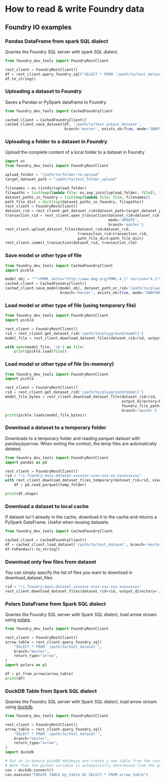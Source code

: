 # How to read & write Foundry data

## Foundry IO examples

### Pandas DataFrame from spark SQL dialect

Queries the Foundry SQL server with spark SQL dialect.

```python
from foundry_dev_tools import FoundryRestClient

rest_client = FoundryRestClient()
df = rest_client.query_foundry_sql("SELECT * FROM `/path/to/test_dataset`", branch='master')
df.to_string()
```

### Uploading a dataset to Foundry

Saves a Pandas or PySpark dataframe to Foundry.

```python
from foundry_dev_tools import CachedFoundryClient

cached_client = CachedFoundryClient()
cached_client.save_dataset(df, '/path/to/test_output_dataset',
                           branch='master', exists_ok=True, mode='SNAPSHOT')
```

### Uploading a folder to a dataset in Foundry

Upload the complete content of a local folder to a dataset in Foundry

```python
import os
from foundry_dev_tools import FoundryRestClient

upload_folder = "/path/to/folder-to-upload"
target_dataset_path = "/paht/to/test_folder_upload"

filenames = os.listdir(upload_folder)
filepaths = list(map(lambda file: os.sep.join([upload_folder, file]), filenames))
dataset_paths_in_foundry = list(map(lambda file: file, filenames))
path_file_dict = dict(zip(dataset_paths_in_foundry, filepaths))
rest_client = FoundryRestClient()
dataset_rid = rest_client.get_dataset_rid(dataset_path=target_dataset_path)
transaction_rid = rest_client.open_transaction(dataset_rid=dataset_rid,
                                               mode='UPDATE',
                                               branch='master')
rest_client.upload_dataset_files(dataset_rid=dataset_rid,
                                 transaction_rid=transaction_rid,
                                 path_file_dict=path_file_dict)
rest_client.commit_transaction(dataset_rid, transaction_rid)
```

### Save model or other type of file

```python
from foundry_dev_tools import CachedFoundryClient
import pickle

model_obj = """<PMML xmlns="http://www.dmg.org/PMML-4_1" version="4.1"></PMML>"""
cached_client = CachedFoundryClient()
cached_client.save_model(model_obj, dataset_path_or_rid='/path/to/playground/model1',
                         branch='master', exists_ok=True, mode='SNAPSHOT')
```

### Load model or other type of file (using temporary file)

```python
from foundry_dev_tools import FoundryRestClient
import pickle

rest_client = FoundryRestClient()
rid = rest_client.get_dataset_rid('/path/to/playground/model1')
model_file = rest_client.download_dataset_files(dataset_rid=rid, output_directory='/tmp/model', branch='master')[0]

with open(model_file, 'rb') as file:
    print(pickle.load(file))
```

### Load model or other type of file (in-memory)

```python
from foundry_dev_tools import FoundryRestClient
import pickle

rest_client = FoundryRestClient()
rid = rest_client.get_dataset_rid('/path/to/playground/model1')
model_file_bytes = rest_client.download_dataset_file(dataset_rid=rid,
                                                     output_directory=None,
                                                     foundry_file_path='model.pickle',
                                                     branch='master')
print(pickle.loads(model_file_bytes))
```

### Download a dataset to a temporary folder

Downloads to a temporary folder and reading parquet dataset with pandas/pyarrow. When exiting the context, the temp files are automatically deleted.

```python
from foundry_dev_tools import FoundryRestClient
import pandas as pd

rest_client = FoundryRestClient()
rid = "ri.foundry.main.dataset.xxxxxxx-xxxx-xxx-xx-xxxxxxxxxx"
with rest_client.download_dataset_files_temporary(dataset_rid=rid, view='master') as temp_folder:
    df = pd.read_parquet(temp_folder)

print(df.shape)
```

### Download a dataset to local cache

If dataset isn't already in the cache, download it to the cache and returns a PySpark DataFrame. Useful when reusing datasets.

```python
from foundry_dev_tools import CachedFoundryClient

cached_client = CachedFoundryClient()
df = cached_client.load_dataset('/path/to/test_dataset', branch='master')
df.toPandas().to_string()
```

### Download only few files from dataset

You can simply specify the list of files you want to download in download_dataset_files

```python
rid = "ri.foundry.main.dataset.xxxxxxx-xxxx-xxx-xxx-xxxxxxxxx"
rest_client.download_dataset_files(dataset_rid=rid, output_directory='/paht/to/only_few_files', files=['file1.png', 'file2.png'], branch='master')
```

[Third Party Application in Foundry]: https://www.palantir.com/docs/foundry/platform-security-third-party/third-party-apps-overview/

### Polars DataFrame from Spark SQL dialect

Queries the Foundry SQL server with Spark SQL dialect, load arrow stream using [polars](https://www.pola.rs/).

```python
from foundry_dev_tools import FoundryRestClient

rest_client = FoundryRestClient()
arrow_table = rest_client.query_foundry_sql(
    "SELECT * FROM `/path/to/test_dataset`",
    branch="master",
    return_type="arrow",
)
import polars as pl

df = pl.from_arrow(arrow_table)
print(df)
```

### DuckDB Table from Spark SQL dialect

Queries the Foundry SQL server with Spark SQL dialect, load arrow stream using [duckdb](https://duckdb.org/).

```python
from foundry_dev_tools import FoundryRestClient

rest_client = FoundryRestClient()
arrow_table = rest_client.query_foundry_sql(
    "SELECT * FROM `/path/to/test_dataset`",
    branch="master",
    return_type="arrow",
)
import duckdb

# Get an in-memory DuckDB database and create a new table from the result arrow table.
# Note that the python variable is automatically determined from the query string.
con = duckdb.connect()
con.execute("CREATE TABLE my_table AS SELECT * FROM arrow_table")
```
